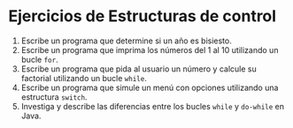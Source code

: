 # Ejercicios de Estructuras de control

1. Escribe un programa que determine si un año es bisiesto.
2. Escribe un programa que imprima los números del 1 al 10 utilizando un bucle `for`.
3. Escribe un programa que pida al usuario un número y calcule su factorial utilizando un bucle `while`.
4. Escribe un programa que simule un menú con opciones utilizando una estructura `switch`.
5. Investiga y describe las diferencias entre los bucles `while` y `do-while` en Java.